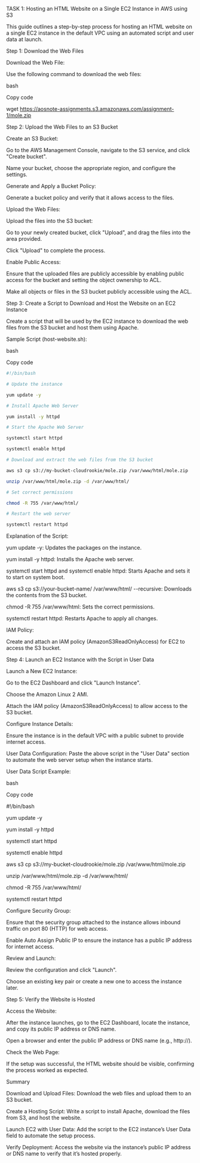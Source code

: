 TASK 1: Hosting an HTML Website on a Single EC2 Instance in AWS using S3

This guide outlines a step-by-step process for hosting an HTML website on a single EC2 instance in the default VPC using an automated script and user data at launch.

Step 1: Download the Web Files

Download the Web File:

Use the following command to download the web files:

bash

Copy code

wget https://aosnote-assignments.s3.amazonaws.com/assignment-1/mole.zip

Step 2: Upload the Web Files to an S3 Bucket

Create an S3 Bucket:

Go to the AWS Management Console, navigate to the S3 service, and click "Create bucket".

Name your bucket, choose the appropriate region, and configure the settings.

Generate and Apply a Bucket Policy:

Generate a bucket policy and verify that it allows access to the files.

Upload the Web Files:

Upload the  files into the S3 bucket:

Go to your newly created bucket, click "Upload", and drag the files into the area provided.

Click "Upload" to complete the process.

Enable Public Access:

Ensure that the uploaded files are publicly accessible by enabling public access for the bucket and setting the object ownership to ACL.

Make all objects or files in the S3 bucket publicly accessible using the ACL.

Step 3: Create a Script to Download and Host the Website on an EC2 Instance

Create a script that will be used by the EC2 instance to download the web files from the S3 bucket and host them using Apache.

Sample Script (host-website.sh):

bash

Copy code
```bash
#!/bin/bash

# Update the instance

yum update -y

# Install Apache Web Server

yum install -y httpd

# Start the Apache Web Server

systemctl start httpd

systemctl enable httpd

# Download and extract the web files from the S3 bucket

aws s3 cp s3://my-bucket-cloudrookie/mole.zip /var/www/html/mole.zip

unzip /var/www/html/mole.zip -d /var/www/html/

# Set correct permissions

chmod -R 755 /var/www/html/

# Restart the web server

systemctl restart httpd
```



Explanation of the Script:

yum update -y: Updates the packages on the instance.

yum install -y httpd: Installs the Apache web server.

systemctl start httpd and systemctl enable httpd: Starts Apache and sets it to start on system boot.

aws s3 cp s3://your-bucket-name/ /var/www/html/ --recursive: Downloads the contents from the S3 bucket.

chmod -R 755 /var/www/html: Sets the correct permissions.

systemctl restart httpd: Restarts Apache to apply all changes.

IAM Policy:

Create and attach an IAM policy (AmazonS3ReadOnlyAccess) for EC2 to access the S3 bucket.

Step 4: Launch an EC2 Instance with the Script in User Data

Launch a New EC2 Instance:

Go to the EC2 Dashboard and click "Launch Instance".

Choose the Amazon Linux 2 AMI.

Attach the IAM policy (AmazonS3ReadOnlyAccess) to allow access to the S3 bucket.

Configure Instance Details:

Ensure the instance is in the default VPC with a public subnet to provide internet access.

User Data Configuration: Paste the above script in the "User Data" section to automate the web server setup when the instance starts.

User Data Script Example:

bash

Copy code

#!/bin/bash

yum update -y

yum install -y httpd

systemctl start httpd

systemctl enable httpd

aws s3 cp s3://my-bucket-cloudrookie/mole.zip /var/www/html/mole.zip

unzip /var/www/html/mole.zip -d /var/www/html/

chmod -R 755 /var/www/html/

systemctl restart httpd

Configure Security Group:

Ensure that the security group attached to the instance allows inbound traffic on port 80 (HTTP) for web access.

Enable Auto Assign Public IP to ensure the instance has a public IP address for internet access.

Review and Launch:

Review the configuration and click "Launch".

Choose an existing key pair or create a new one to access the instance later.

Step 5: Verify the Website is Hosted

Access the Website:

After the instance launches, go to the EC2 Dashboard, locate the instance, and copy its public IP address or DNS name.

Open a browser and enter the public IP address or DNS name (e.g., http://<public-ip>).

Check the Web Page:

If the setup was successful, the HTML website should be visible, confirming the process worked as expected.

Summary

Download and Upload Files: Download the web files and upload them to an S3 bucket.

Create a Hosting Script: Write a script to install Apache, download the files from S3, and host the website.

Launch EC2 with User Data: Add the script to the EC2 instance’s User Data field to automate the setup process.

Verify Deployment: Access the website via the instance’s public IP address or DNS name to verify that it’s hosted properly.
